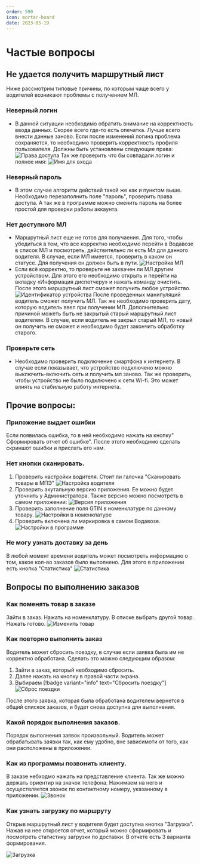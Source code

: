 ```yaml
---
order: 590
icon: mortar-board
date: 2023-05-19 
---
```


# Частые вопросы


## Не удается получить маршрутный лист
Ниже рассмотрим типовые причины, по которым чаще всего у водителей возникают проблемы с получением МЛ.

### Неверный логин
- В данной ситуации необходимо обратить  внимание на корректность ввода данных. Скорее всего где-то есть опечатка. Лучше всего внести данные заново.
Если после изменений логина проблема сохраняется, то необходимо проверить корректность профиля пользователя.
Должны быть установлены следующие права:
![Права доступа](/images/Права.png)
Так же проверить что бы совпадали логин и полное имя:
![Имя для входа](/images/Вход.png)

### Неверный пароль
- В этом случае алгоритм действий такой же как и пунктом выше.
Необходимо перезаполнить поле "пароль", проверить права доступа.
А так же в программе можно сменить пароль на более простой для проверки работы аккаунта.

### Нет доступного МЛ
- Маршрутный лист еще не готов для получаения. Для того, чтобы убедиться в том, что все корректно необходимо перейти в Водавозе в список МЛ и посмотреть, действительно ли есть Мл для данного водителя. В случае, если МЛ имеется, проверить в каком он статусе. Для получения он должен быть в пути.
![Настройка МЛ](/images/МЛ008.png)
- Если всё корректно, то проверьте не захвачен ли МЛ другим устройством. Для этого его необходимо открыть и перейти на вкладку «Информация диспетчеру» и нажать команду очистить. После этого маршрутный лист сможет получить любое устройство.
![Идентификатор устройства](/images/Идент.png)
После проведенных манипуляций водитель сможет получить МЛ.
Так же необходимо проверить дату, которую водитель ввел при получении МЛ.
Дополнительно причиной можеть быть не закрытый старый маршрутный лист водителем.
В случае, если водитель не закрыл старый МЛ, то новый он получить не сможет и необходимо будет закончить обработку старого.

### Проверьте сеть
- Необходимо проверить подключение смартфона к интернету.
В случае если показывает, что устройство подключено можно выключить-включить сеть и получить мл заново.
Так же проверить, чтобы устройство не было подключено к сети Wi-fi. Это может влиять на стабильную работу интернета.


## Прочие вопросы:

### Приложение выдает ошибки
Если появилась ошибка, то в ней необходимо нажать на кнопку" Сформировать отчет об ошибке".
После этого необходимо сделать скриншот ошибки и прислать его нам.

### Нет кнопки сканировать.
1. Проверить настройки водителя. Стоит ли галочка "Сканировать товары в МПЭ"
![Настройка водителя](/images/Скан03.png)
2. Проверить акутальную версию приложения.
Ее можно будет уточнить у Администратора.
Также версию можно посмотреть в самом приложении:
![Версия приложения](/static/ВЕРСИЯ.gif)
3. Проверить заполнение поля GTIN в номенклатуре по данному товару.
![Настройки в номенклатуре](/images/GTIN.png)
4. Проверить включена ли маркировка в самом Водавозе.
![Настройки в программе](/images/ИСМП.png)
### Не могу узнать доставку за день 
В любой момент времени водитель может посмотреть информацию о том, какое кол-во заказов было выполнено.
Для этого в приложении есть кнопка "Статистика"
![Статистика](/static/СтатЗаДень.gif)

## Вопросы по выполнению заказов

### Как поменять товар в заказе

Зайти в заказ. Нажать на номенклатуру. В списке выбрать другой товар. Нажать готово.
![Изменить товар](/static/ИзменитьТовар.gif)

### Как повторно выполнить заказ

Водитель может сбросить поездку, в случае если заявка была им не корректно обработана.
Сделать это можно следующим образом:
1. Зайти в заказ, который необходимо сбросить. 
2. Далее нажать на кнопку в правой части экрана.
3. Выбираем [!badge variant="info" text="Сбросить поездку"]
![Сброс поездки](/static/Сброс009.gif)

После этого заявка, которая была обработана водителем вернется в общий спискок заказов, и будет снова доступна для выполнения.

### Какой порядок выполнения заказов.
Порядок выполнения заявок произвольный. Водитель может обрабатывать заявки так, как ему удобно, вне зависимоти от того, как они расположены в приложении.

### Как из программы позвонить клиенту.
В заказе небходмо нажать на представление клиента.
Так же можно держать ориентир на значок телефона. 
Нажимаем на него и осуществляется звонок по контактному номеру, указанному в приложении.
![Звонок](/static/Позвонить.gif)

### Как узнать загрузку по маршруту

Открыв маршрутный лист у водителя будет доступна кнопка "Загрузка".
Нажав на нее откроется отчет, который можно сформировать и посмотреть статистику загрузки по доставки.
В отчете есть 3 варианта формирования.

![Загрузка](/static/Загрузка1.gif)


